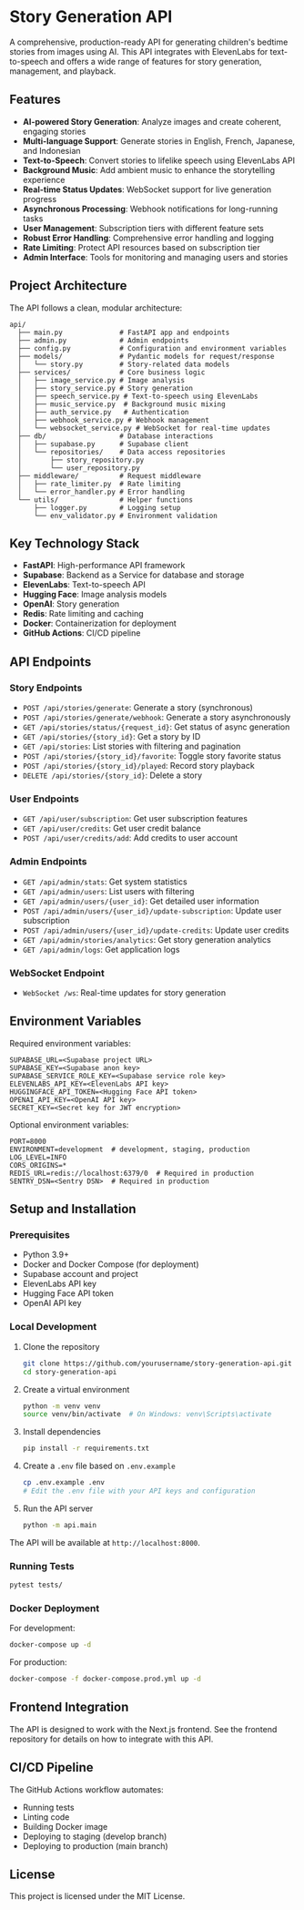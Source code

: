 # Story Generation API

A comprehensive, production-ready API for generating children's bedtime stories from images using AI. This API integrates with ElevenLabs for text-to-speech and offers a wide range of features for story generation, management, and playback.

## Features

- **AI-powered Story Generation**: Analyze images and create coherent, engaging stories
- **Multi-language Support**: Generate stories in English, French, Japanese, and Indonesian
- **Text-to-Speech**: Convert stories to lifelike speech using ElevenLabs API
- **Background Music**: Add ambient music to enhance the storytelling experience
- **Real-time Status Updates**: WebSocket support for live generation progress
- **Asynchronous Processing**: Webhook notifications for long-running tasks
- **User Management**: Subscription tiers with different feature sets
- **Robust Error Handling**: Comprehensive error handling and logging
- **Rate Limiting**: Protect API resources based on subscription tier
- **Admin Interface**: Tools for monitoring and managing users and stories

## Project Architecture

The API follows a clean, modular architecture:

```
api/
  ├── main.py              # FastAPI app and endpoints
  ├── admin.py             # Admin endpoints
  ├── config.py            # Configuration and environment variables
  ├── models/              # Pydantic models for request/response
  │   └── story.py         # Story-related data models
  ├── services/            # Core business logic
  │   ├── image_service.py # Image analysis
  │   ├── story_service.py # Story generation
  │   ├── speech_service.py # Text-to-speech using ElevenLabs
  │   ├── music_service.py  # Background music mixing
  │   ├── auth_service.py   # Authentication
  │   ├── webhook_service.py # Webhook management
  │   └── websocket_service.py # WebSocket for real-time updates
  ├── db/                  # Database interactions
  │   ├── supabase.py      # Supabase client
  │   └── repositories/    # Data access repositories
  │       ├── story_repository.py
  │       └── user_repository.py
  ├── middleware/          # Request middleware
  │   ├── rate_limiter.py  # Rate limiting
  │   └── error_handler.py # Error handling
  └── utils/               # Helper functions
      ├── logger.py        # Logging setup
      └── env_validator.py # Environment validation
```

## Key Technology Stack

- **FastAPI**: High-performance API framework
- **Supabase**: Backend as a Service for database and storage
- **ElevenLabs**: Text-to-speech API
- **Hugging Face**: Image analysis models
- **OpenAI**: Story generation
- **Redis**: Rate limiting and caching
- **Docker**: Containerization for deployment
- **GitHub Actions**: CI/CD pipeline

## API Endpoints

### Story Endpoints

- `POST /api/stories/generate`: Generate a story (synchronous)
- `POST /api/stories/generate/webhook`: Generate a story asynchronously
- `GET /api/stories/status/{request_id}`: Get status of async generation
- `GET /api/stories/{story_id}`: Get a story by ID
- `GET /api/stories`: List stories with filtering and pagination
- `POST /api/stories/{story_id}/favorite`: Toggle story favorite status
- `POST /api/stories/{story_id}/played`: Record story playback
- `DELETE /api/stories/{story_id}`: Delete a story

### User Endpoints

- `GET /api/user/subscription`: Get user subscription features
- `GET /api/user/credits`: Get user credit balance
- `POST /api/user/credits/add`: Add credits to user account

### Admin Endpoints

- `GET /api/admin/stats`: Get system statistics
- `GET /api/admin/users`: List users with filtering
- `GET /api/admin/users/{user_id}`: Get detailed user information
- `POST /api/admin/users/{user_id}/update-subscription`: Update user subscription
- `POST /api/admin/users/{user_id}/update-credits`: Update user credits
- `GET /api/admin/stories/analytics`: Get story generation analytics
- `GET /api/admin/logs`: Get application logs

### WebSocket Endpoint

- `WebSocket /ws`: Real-time updates for story generation

## Environment Variables

Required environment variables:

```
SUPABASE_URL=<Supabase project URL>
SUPABASE_KEY=<Supabase anon key>
SUPABASE_SERVICE_ROLE_KEY=<Supabase service role key>
ELEVENLABS_API_KEY=<ElevenLabs API key>
HUGGINGFACE_API_TOKEN=<Hugging Face API token>
OPENAI_API_KEY=<OpenAI API key>
SECRET_KEY=<Secret key for JWT encryption>
```

Optional environment variables:

```
PORT=8000
ENVIRONMENT=development  # development, staging, production
LOG_LEVEL=INFO
CORS_ORIGINS=*
REDIS_URL=redis://localhost:6379/0  # Required in production
SENTRY_DSN=<Sentry DSN>  # Required in production
```

## Setup and Installation

### Prerequisites

- Python 3.9+
- Docker and Docker Compose (for deployment)
- Supabase account and project
- ElevenLabs API key
- Hugging Face API token
- OpenAI API key

### Local Development

1. Clone the repository
   ```bash
   git clone https://github.com/yourusername/story-generation-api.git
   cd story-generation-api
   ```

2. Create a virtual environment
   ```bash
   python -m venv venv
   source venv/bin/activate  # On Windows: venv\Scripts\activate
   ```

3. Install dependencies
   ```bash
   pip install -r requirements.txt
   ```

4. Create a `.env` file based on `.env.example`
   ```bash
   cp .env.example .env
   # Edit the .env file with your API keys and configuration
   ```

5. Run the API server
   ```bash
   python -m api.main
   ```

The API will be available at `http://localhost:8000`.

### Running Tests

```bash
pytest tests/
```

### Docker Deployment

For development:
```bash
docker-compose up -d
```

For production:
```bash
docker-compose -f docker-compose.prod.yml up -d
```

## Frontend Integration

The API is designed to work with the Next.js frontend. See the frontend repository for details on how to integrate with this API.

## CI/CD Pipeline

The GitHub Actions workflow automates:
- Running tests
- Linting code
- Building Docker image
- Deploying to staging (develop branch)
- Deploying to production (main branch)

## License

This project is licensed under the MIT License.